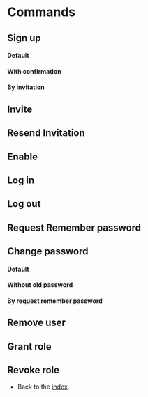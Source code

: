 # Commands

## Sign up
#### Default
#### With confirmation
#### By invitation

## Invite

## Resend Invitation

## Enable

## Log in

## Log out

## Request Remember password

## Change password
#### Default
#### Without old password
#### By request remember password

## Remove user

## Grant role

## Revoke role

- Back to the [index](index.md).
